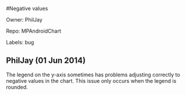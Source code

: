 #Negative values

Owner: PhilJay

Repo: MPAndroidChart

Labels: bug 

## PhilJay (01 Jun 2014)

The legend on the y-axis sometimes has problems adjusting correctly to negative values in the chart. This issue only occurs when the legend is rounded.


